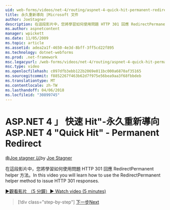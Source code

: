 ```yaml
---
uid: web-forms/videos/net-4/routing/aspnet-4-quick-hit-permanent-redirect
title: 永久重新導向 |Microsoft 文件
author: JoeStagner
description: 在這段影片中，您將學習如何使用問題 HTTP 301 回應 RedirectPermanent helper 方法。
ms.author: aspnetcontent
manager: wpickett
ms.date: 11/05/2009
ms.topic: article
ms.assetid: adea2a1f-4650-4e3d-8bff-3ff5cd22f895
ms.technology: dotnet-webforms
ms.prod: .net-framework
msc.legacyurl: /web-forms/videos/net-4/routing/aspnet-4-quick-hit-permanent-redirect
msc.type: video
ms.openlocfilehash: c097dfb3ebb122b2069e011bc000a6870af35165
ms.sourcegitcommit: f8852267f463b62d7f975e56bea9aa3f68fbbdeb
ms.translationtype: MT
ms.contentlocale: zh-TW
ms.lasthandoff: 04/06/2018
ms.locfileid: "30899745"
---
```

<a name="aspnet-4-quick-hit---permanent-redirect"></a><span data-ttu-id="13ec1-103">ASP.NET 4 」 快速 Hit"-永久重新導向</span><span class="sxs-lookup"><span data-stu-id="13ec1-103">ASP.NET 4 "Quick Hit" - Permanent Redirect</span></span>
====================
<span data-ttu-id="13ec1-104">由[Joe stagner 以](https://github.com/JoeStagner)</span><span class="sxs-lookup"><span data-stu-id="13ec1-104">by [Joe Stagner](https://github.com/JoeStagner)</span></span>

<span data-ttu-id="13ec1-105">在這段影片中，您將學習如何使用問題 HTTP 301 回應 RedirectPermanent helper 方法。</span><span class="sxs-lookup"><span data-stu-id="13ec1-105">In this video you will learn how to use the RedirectPermanent helper method to issue HTTP 301 responses.</span></span> 

[<span data-ttu-id="13ec1-106">&#9654;觀看影片 （5 分鐘）</span><span class="sxs-lookup"><span data-stu-id="13ec1-106">&#9654; Watch video (5 minutes)</span></span>](https://channel9.msdn.com/Blogs/ASP-NET-Site-Videos/aspnet-4-quick-hit-permanent-redirect)

> [!div class="step-by-step"]
> [<span data-ttu-id="13ec1-107">下一步</span><span class="sxs-lookup"><span data-stu-id="13ec1-107">Next</span></span>](aspnet-4-quick-hit-imperative-webforms-routing.md)
